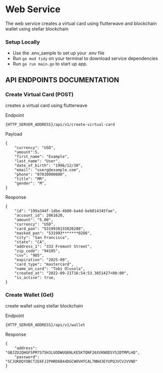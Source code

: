 # Web Service
The web service creates a virtual card using flutterwave and blockchain wallet using stellar blockchain

### Setup Locally
- Use the .env_sample to set up your .env file
- Run `go mod tidy` on your terminal to download service dependencies
- Run `go run main.go` to start up app.

## API ENDPOINTS DOCUMENTATION

### Create Virtual Card (POST)
creates a virtual card using flutterwave

Endpoint
```
{HTTP_SERVER_ADDRESS}/api/v1/create-virtual-card
```
Payload
```
{
    "currency": "USD",
    "amount":5,
    "first_name": "Example",
    "last_name": "User",
    "date_of_birth": "1996/12/30",
    "email": "userg@example.com",
    "phone": "07030000000",
    "title": "MR",
    "gender": "M",
}
```
Response
```
{
    "id": "199a344f-1dbe-4b00-ba4d-beb014345fae",
    "account_id": 2061620,
    "amount": "5.00",
    "currency": "USD",
    "card_pan": "5319938155020288",
    "masked_pan": "531993*******0288",
    "city": "San Francisco",
    "state": "CA",
    "address_1": "333 Fremont Street",
    "zip_code": "94105",
    "cvv": "905",
    "expiration": "2025-09",
    "card_type": "mastercard",
    "name_on_card": "Tobi Olusola",
    "created_at": "2022-09-21T16:54:53.3851427+00:00",
    "is_active": true,
}
```

### Create Wallet (Get)
create wallet using stellar blockchain

Endpoint
```
{HTTP_SERVER_ADDRESS}/api/v1/wallet
```
Response
```
{
    "address": "GBJZO2QHGF5PM7S75H3LUODWUQ6NLKE5KTQNF26XVKNODSY52DTMPLHQ",
    "password": "SCJUKDQYOBCT2E6FJ2PHRD6B44DGCWOVHTCAL7NN43EYUPQJVCV2VVND"
}
```
